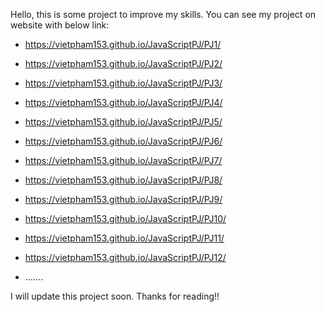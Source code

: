 Hello,  this is some project to improve my skills. You can see my project on website with below link:
- https://vietpham153.github.io/JavaScriptPJ/PJ1/
- https://vietpham153.github.io/JavaScriptPJ/PJ2/
- https://vietpham153.github.io/JavaScriptPJ/PJ3/
- https://vietpham153.github.io/JavaScriptPJ/PJ4/
- https://vietpham153.github.io/JavaScriptPJ/PJ5/
- https://vietpham153.github.io/JavaScriptPJ/PJ6/
- https://vietpham153.github.io/JavaScriptPJ/PJ7/
- https://vietpham153.github.io/JavaScriptPJ/PJ8/
- https://vietpham153.github.io/JavaScriptPJ/PJ9/
- https://vietpham153.github.io/JavaScriptPJ/PJ10/
- https://vietpham153.github.io/JavaScriptPJ/PJ11/
- https://vietpham153.github.io/JavaScriptPJ/PJ12/


- .......



I will update this project soon.
Thanks for reading!!